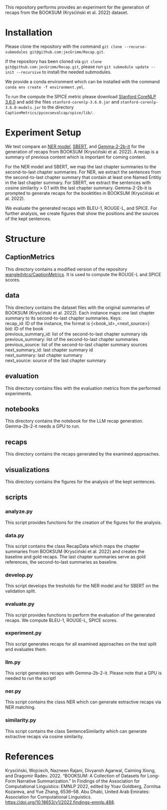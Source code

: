 This repository performs provides an experiment for the generation of recaps from the BOOKSUM (Krysćiński et al. 2022) dataset. 

# Installation
Please clone the repository with the command `git clone --recurse-submodules git@github.com:jecGrimm/Recap.git`.

If the repository has been cloned via `git clone git@github.com:jecGrimm/Recap.git`, please run `git submodule update --init --recursive` to install the needed submodules.

We provide a conda environment which can be installed with the command `conda env create -f environment.yml`.

To run the compute the SPICE metric please download [Stanford CoreNLP 3.6.0](http://nlp.stanford.edu/software/stanford-corenlp-full-2015-12-09.zip) and add the files `stanford-corenlp-3.6.0.jar` and `stanford-corenlp-3.6.0-models.jar` to the directory `CaptionMetrics/pycocoevalcap/spice/lib/`.

# Experiment Setup
We test compare an [NER model](https://huggingface.co/dslim/bert-base-NER), [SBERT](https://huggingface.co/sentence-transformers/paraphrase-distilroberta-base-v1), and [Gemma-2-2b-it](https://huggingface.co/google/gemma-2-2b-it) for the generation of recaps from BOOKSUM (Krysćiński et al. 2022). A recap is a summary of previous content which is important for coming content.

For the NER model and SBERT, we map the last chapter summaries to the second-to-last chapter summaries. For NER, we extract the sentences from the second-to-last chapter summary that contain at least one Named Entitiy in the last chapter summary. For SBERT, we extract the sentences with cosine similarity > 0.1 with the last chapter summary. Gemma-2-2b-it is prompted to generate recaps for the booktitles in BOOKSUM (Krysćiński et al. 2022). 

We evaluate the generated recaps with BLEU-1, ROUGE-L, and SPICE. For further analysis, we create figures that show the positions and the sources of the kept sentences. 

# Structure
## CaptionMetrics
This directory contains a modified version of the repository [wangleihitcs/CaptionMetrics](https://github.com/wangleihitcs/CaptionMetrics). It is used to compute the ROUGE-L and SPICE scores.

## data
This directory contains the dataset files with the original summaries of BOOKSUM (Krysćiński et al. 2022). Each instance maps one last chapter summary to its second-to-last chapter summaries. Keys:<br>
recap_id: ID of the instance, the format is {<book_id>_<next_source>} <br>
bid: ID of the book <br>
previous_summary_id: list of the second-to-last chapter summary ids <br>
previous_summary: list of the second-to-last chapter summaries <br>
previous_source: list of the second-to-last chapter summary sources <br>
next_summary_id: last chapter summary id <br>
next_summary: last chapter summary <br>
next_source: source of the last chapter summary

## evaluation
This directory contains files with the evaluation metrics from the performed experiments.

## notebooks
This directory contains the notebook for the LLM recap generation. Gemma-2b-2-it needs a GPU to run.

## recaps
This directory contains the recaps generated by the examined approaches.

## visualizations
This directory contains the figures for the analysis of the kept sentences.

## scripts
### analyze.py
This script provides functions for the creation of the figures for the analysis.

### data.py
This script contains the class RecapData which maps the chapter summaries from BOOKSUM (Krysćiński et al. 2022) and creates the baseline and gold recaps. The last chapter summaries serve as gold references, the second-to-last summaries as baseline.

### develop.py
This script develops the tresholds for the NER model and for SBERT on the validation split.

### evaluate.py
This script provides functions to perform the evaluation of the generated recaps. We compute  BLEU-1, ROUGE-L, SPICE scores. 

### experiment.py
This script generates recaps for all examined approaches on the test split and evaluates them.

### llm.py
This script generates recaps with Gemma-2b-2-it. Please note that a GPU is needed to run the script!

### ner.py
This script contains the class NER which can generate extractive recaps via NER matching.

### similarity.py
This script contains the class SentenceSimilarity which can generate extractive recaps via cosine similarity.

# References
Krysćiński, Wojciech, Nazneen Rajani, Divyansh Agarwal, Caiming Xiong, and Dragomir Radev. 2022. “BOOKSUM: A Collection of Datasets for Long-Form Narrative Summarization.” In Findings of the Association for Computational Linguistics: EMNLP 2022, edited by Yoav Goldberg, Zornitsa Kozareva, and Yue Zhang, 6536–58. Abu Dhabi, United Arab Emirates: Association for Computational Linguistics. https://doi.org/10.18653/v1/2022.findings-emnlp.488.
